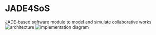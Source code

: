 # JADE4SoS
JADE-based software module to model and simulate collaborative works 
![architecture](./zele-git/JADE4SoS/src/figures/rga.png)
![implementation diagram](https://github.com/zele-git/JADE4SoS/src/figures/rga.png)
